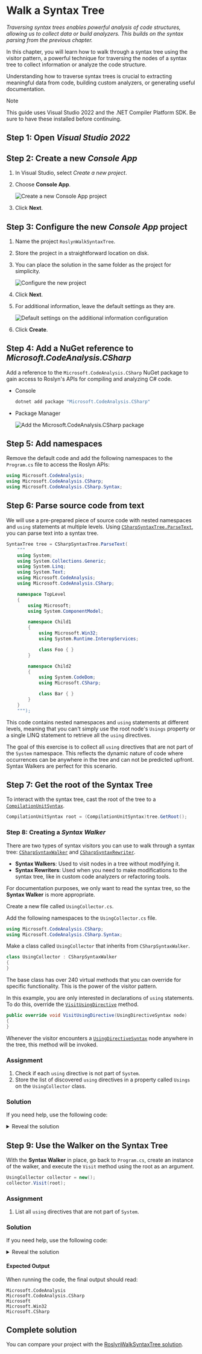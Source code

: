 # Walk a Syntax Tree

*Traversing syntax trees enables powerful analysis of code structures, allowing us to collect data or build analyzers.
This builds on the syntax parsing from the previous chapter.*

In this chapter, you will learn how to walk through a syntax tree using the visitor pattern,
a powerful technique for traversing the nodes of a syntax tree to collect information or analyze the code structure.

Understanding how to traverse syntax trees is crucial to extracting meaningful data from code, building custom analyzers, or generating useful documentation.

> [!NOTE]
> This guide uses Visual Studio 2022 and the .NET Compiler Platform SDK. Be sure to have these installed before continuing.

## Step 1: Open *Visual Studio 2022*

## Step 2: Create a new *Console App*

1. In Visual Studio, select *Create a new project*.
2. Choose **Console App**.

    ![Create a new Console App project](images/04/create-project.png)

3. Click **Next**.

## Step 3: Configure the new *Console App* project

1. Name the project `RoslynWalkSyntaxTree`.
2. Store the project in a straightforward location on disk.
3. You can place the solution in the same folder as the project for simplicity.

   ![Configure the new project](images/04/configure-new-project.png)

4. Click **Next**.
5. For additional information, leave the default settings as they are.

    ![Default settings on the additional information configuration](images/04/configure-additional-information.png)

6. Click **Create**.

## Step 4: Add a NuGet reference to *Microsoft.CodeAnalysis.CSharp*

Add a reference to the `Microsoft.CodeAnalysis.CSharp` NuGet package to gain access to Roslyn's APIs for compiling and analyzing C# code.

* Console

  ```bash
  dotnet add package "Microsoft.CodeAnalysis.CSharp"
  ```

* Package Manager

  ![Add the Microsoft.CodeAnalysis.CSharp package](images/04/nuget-reference.png)

## Step 5: Add namespaces

Remove the default code and add the following namespaces to the `Program.cs` file to access the Roslyn APIs:

```csharp
using Microsoft.CodeAnalysis;
using Microsoft.CodeAnalysis.CSharp;
using Microsoft.CodeAnalysis.CSharp.Syntax;
```

## Step 6: Parse source code from text

We will use a pre-prepared piece of source code with nested namespaces and `using` statements at multiple levels.
Using [`CSharpSyntaxTree.ParseText`][SDK_PARSETEXT], you can parse text into a syntax tree.

```csharp
SyntaxTree tree = CSharpSyntaxTree.ParseText(
    """
    using System;
    using System.Collections.Generic;
    using System.Linq;
    using System.Text;
    using Microsoft.CodeAnalysis;
    using Microsoft.CodeAnalysis.CSharp;

    namespace TopLevel
    {
        using Microsoft;
        using System.ComponentModel;

        namespace Child1
        {
            using Microsoft.Win32;
            using System.Runtime.InteropServices;

            class Foo { }
        }

        namespace Child2
        {
            using System.CodeDom;
            using Microsoft.CSharp;

            class Bar { }
        }
    }
    """);
```

This code contains nested namespaces and `using` statements at different levels,
meaning that you can't simply use the root node's `Usings` property or a single LINQ statement to retrieve all the `using` directives.

The goal of this exercise is to collect all `using` directives that are not part of the `System` namespace.
This reflects the dynamic nature of code where occurrences can be anywhere in the tree and can not be predicted upfront. Syntax Walkers are perfect for this scenario.

## Step 7: Get the root of the Syntax Tree

To interact with the syntax tree, cast the root of the tree to a [`CompilationUnitSyntax`][SDK_COMPILATIONUNITSYNTAX].

```csharp
CompilationUnitSyntax root = (CompilationUnitSyntax)tree.GetRoot();
```

### Step 8: Creating a *Syntax Walker*

There are two types of syntax visitors you can use to walk through a syntax tree: [`CSharpSyntaxWalker`][SDK_CSHARPSYNTAXWALKER] and [`CSharpSyntaxRewriter`][SDK_CSHARPSYNTAXREWRITER].

* **Syntax Walkers**: Used to visit nodes in a tree without modifying it.
* **Syntax Rewriters**: Used when you need to make modifications to the syntax tree, like in custom code analyzers or refactoring tools.

For documentation purposes, we only want to read the syntax tree, so the **Syntax Walker** is more appropriate.

Create a new file called `UsingCollector.cs`.

Add the following namespaces to the `UsingCollector.cs` file.

```csharp
using Microsoft.CodeAnalysis.CSharp;
using Microsoft.CodeAnalysis.CSharp.Syntax;
```

Make a class called `UsingCollector` that inherits from `CSharpSyntaxWalker`.

```csharp
class UsingCollector : CSharpSyntaxWalker
{
}
```

The base class has over 240 virtual methods that you can override for specific functionality. This is the power of the visitor pattern.

In this example, you are only interested in declarations of `using` statements. To do this, override the [`VisitUsingDirective`][SDK_VISITUSINGDIRECTIVE] method.

```csharp
public override void VisitUsingDirective(UsingDirectiveSyntax node)
{
}
```

Whenever the visitor encounters a [`UsingDirectiveSyntax`][SDK_USINGDIRECTIVESYNTAX] node anywhere in the tree, this method will be invoked.

### Assignment

1. Check if each `using` directive is not part of `System`.
2. Store the list of discovered `using` directives in a property called `Usings` on the `UsingCollector` class.

### Solution

If you need help, use the following code:

<details>
<summary>Reveal the solution</summary>

```csharp
class UsingCollector : CSharpSyntaxWalker
{
    public readonly List<UsingDirectiveSyntax> Usings = [];

    public override void VisitUsingDirective(UsingDirectiveSyntax node)
    {
        if (node.Name!.ToString() != "System" &&
            !node.Name.ToString().StartsWith("System.", StringComparison.Ordinal))
        {
            Usings.Add(node);
        }
    }
}
```

</details>

## Step 9: Use the Walker on the Syntax Tree

With the **Syntax Walker** in place, go back to `Program.cs`, create an instance of the walker, and execute the `Visit` method using the root as an argument.

```csharp
UsingCollector collector = new();
collector.Visit(root);
```

### Assignment

1. List all `using` directives that are not part of `System`.

### Solution

If you need help, use the following code:

<details>
<summary>Reveal the solution</summary>

```csharp
foreach (UsingDirectiveSyntax usingDirective in collector.Usings)
{
    Console.WriteLine(usingDirective.Name);
}
```

</details>

#### Expected Output

When running the code, the final output should read:

```plaintext
Microsoft.CodeAnalysis
Microsoft.CodeAnalysis.CSharp
Microsoft
Microsoft.Win32
Microsoft.CSharp
```

## Complete solution

You can compare your project with the [RoslynWalkSyntaxTree solution](solutions/04/RoslynWalkSyntaxTree).

[SDK_PARSETEXT]: https://learn.microsoft.com/dotnet/api/microsoft.codeanalysis.csharp.csharpsyntaxtree.parsetext?wt.mc_id=AZ-MVP-5004268
[SDK_COMPILATIONUNITSYNTAX]: https://learn.microsoft.com/dotnet/api/microsoft.codeanalysis.csharp.syntax.compilationunitsyntax?wt.mc_id=AZ-MVP-5004268
[SDK_CSHARPSYNTAXWALKER]: https://learn.microsoft.com/dotnet/api/microsoft.codeanalysis.csharp.csharpsyntaxwalker?wt.mc_id=AZ-MVP-5004268
[SDK_CSHARPSYNTAXREWRITER]: https://learn.microsoft.com/dotnet/api/microsoft.codeanalysis.csharp.csharpsyntaxrewriter?wt.mc_id=AZ-MVP-5004268
[SDK_VISITUSINGDIRECTIVE]: https://learn.microsoft.com/dotnet/api/microsoft.codeanalysis.csharp.csharpsyntaxvisitor.visitusingdirective?wt.mc_id=AZ-MVP-5004268
[SDK_USINGDIRECTIVESYNTAX]: https://learn.microsoft.com/dotnet/api/microsoft.codeanalysis.csharp.syntax.usingdirectivesyntax?wt.mc_id=AZ-MVP-5004268
